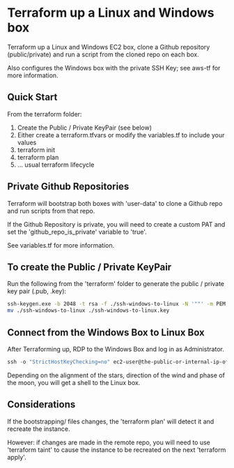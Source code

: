 # Terraform up a Linux and Windows box 
Terraform up a Linux and Windows EC2 box, clone a Github repository (public/private) and run a script from the cloned repo on each box. 

Also configures the Windows box with the private SSH Key; see aws-tf for more information. 

## Quick Start
From the terraform folder:

1. Create the Public / Private KeyPair (see below)
2. Either create a terraform.tfvars or modify the variables.tf to include your values
3. terraform init
4. terraform plan
5. ... usual terraform lifecycle

## Private Github Repositories
Terraform will bootstrap both boxes with 'user-data' to clone a Github repo and run scripts from that repo. 

If the Github Repository is private, you will need to create a custom PAT and set the 'github_repo_is_private' variable to 'true'. 

See variables.tf for more information. 

## To create the Public / Private KeyPair
Run the following from the 'terraform' folder to generate the public / private key pair (.pub, .key):

```bash
ssh-keygen.exe -b 2048 -t rsa -f ./ssh-windows-to-linux -N '""' -m PEM -C "the-public-key"
mv ./ssh-windows-to-linux ./ssh-windows-to-linux.key
```

## Connect from the Windows Box to Linux Box
After Terraforming up, RDP to the Windows Box and log in as Administrator. 

```powershell
ssh -o "StrictHostKeyChecking=no" ec2-user@the-public-or-internal-ip-of-the-linux-box
```

Depending on the alignment of the stars, direction of the wind and phase of the moon, you will get a shell to the Linux box. 

## Considerations
If the bootstrapping/ files changes, the 'terraform plan' will detect it and recreate the instance. 

However: if changes are made in the remote repo, you will need to use 'terraform taint' to cause the instance to be recreated on the next 'terraform apply'.
